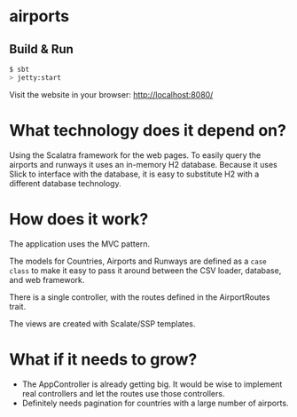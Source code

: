 # airports #

## Build & Run ##

```sh
$ sbt
> jetty:start
```

Visit the website in your browser:
[http://localhost:8080/](http://localhost:8080/)

# What technology does it depend on?

Using the Scalatra framework for the web pages.
To easily query the airports and runways it uses an in-memory H2 database. 
Because it uses Slick to interface with the database, it is easy to substitute
H2 with a different database technology.

# How does it work?

The application uses the MVC pattern.

The models for Countries, Airports and Runways are defined as a `case class` to make it
easy to pass it around between the CSV loader, database, and web framework.

There is a single controller, with the routes defined in the AirportRoutes trait.

The views are created with Scalate/SSP templates.

# What if it needs to grow?

- The AppController is already getting big. It would be wise to implement real controllers
  and let the routes use those controllers.
- Definitely needs pagination for countries with a large number of airports.
